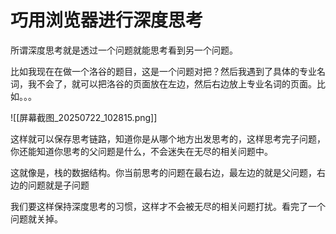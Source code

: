 # 巧用浏览器进行深度思考

所谓深度思考就是透过一个问题就能思考看到另一个问题。

比如我现在在做一个洛谷的题目，这是一个问题对把？然后我遇到了具体的专业名词，我不会了，就可以把洛谷的页面放在左边，然后右边放上专业名词的页面。比如。。。

![[屏幕截图_20250722_102815.png]]

这样就可以保存思考链路，知道你是从哪个地方出发思考的，这样思考完子问题，你还能知道你思考的父问题是什么，不会迷失在无尽的相关问题中。

这就像是，栈的数据结构。你当前思考的问题在最右边，最左边的就是父问题，右边的问题就是子问题

我们要这样保持深度思考的习惯，这样才不会被无尽的相关问题打扰。看完了一个问题就关掉。